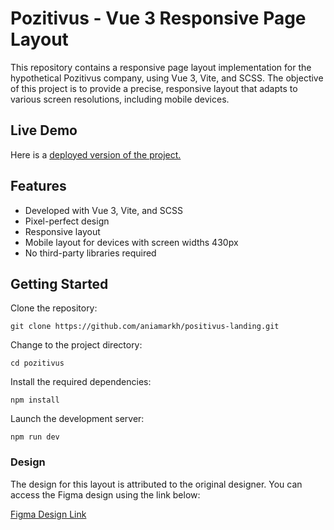 # Pozitivus - Vue 3 Responsive Page Layout
This repository contains a responsive page layout implementation for the hypothetical Pozitivus company, using Vue 3, Vite, and SCSS. The objective of this project is to provide a precise, responsive layout that adapts to various screen resolutions, including mobile devices.
## Live Demo
Here is a [deployed version of the project.](https://aniamarkh-positivus.onrender.com/)

## Features
- Developed with Vue 3, Vite, and SCSS
- Pixel-perfect design
- Responsive layout
- Mobile layout for devices with screen widths 430px
- No third-party libraries required

## Getting Started
Clone the repository:

`git clone https://github.com/aniamarkh/positivus-landing.git`

Change to the project directory:

`cd pozitivus`

Install the required dependencies:

`npm install`

Launch the development server:

`npm run dev`

### Design
The design for this layout is attributed to the original designer. You can access the Figma design using the link below:

[Figma Design Link](https://www.figma.com/community/file/1230604708032389430)


